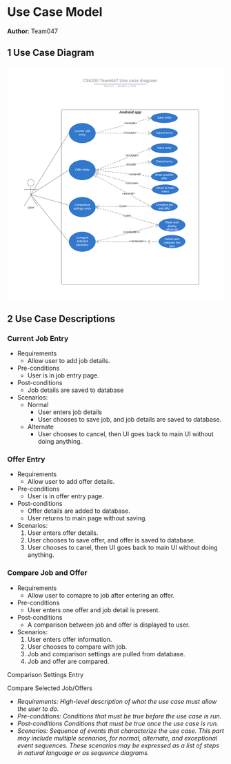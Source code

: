 # Use Case Model

**Author**: Team047

## 1 Use Case Diagram

![Use case](./useCaseDiagram.png)

## 2 Use Case Descriptions

### Current Job Entry

- Requirements 
  - Allow user to add job details.
- Pre-conditions
  - User is in job entry page.
- Post-conditions
  - Job details are saved to database
- Scenarios:
  - Normal
    - User enters job details
    - User chooses to save job, and job details are saved to database. 
  - Alternate
    - User chooses to cancel, then UI goes back to main UI without doing anything.	      

### Offer Entry

- Requirements
  - Allow user to add offer details.
- Pre-conditions
  - User is in offer entry page.
- Post-conditions
  - Offer details are added to database. 
  - User returns to main page without saving.
- Scenarios:
   1. User enters offer details.
   2. User chooses to save offer, and offer is saved to database.
   3. User chooses to canel, then UI goes back to main UI without doing anything.

### Compare Job and Offer

- Requirements
  - Allow user to comapre to job after entering an offer.
- Pre-conditions
  - User enters one offer and job detail is present.
- Post-conditions
  - A comparison between job and offer is displayed to user.
- Scenarios:
   1. User enters offer information.
   2. User chooses to compare with job.
   3. Job and comparison settings are pulled from database.
   3. Job and offer are compared.

Comparison Settings Entry

Compare Selected Job/Offers



- *Requirements: High-level description of what the use case must allow the user to do.*
- *Pre-conditions: Conditions that must be true before the use case is run.*
- *Post-conditions Conditions that must be true once the use case is run.*
- *Scenarios: Sequence of events that characterize the use case. This part may include multiple scenarios, for normal, alternate, and exceptional event sequences. These scenarios may be expressed as a list of steps in natural language or as sequence diagrams.*